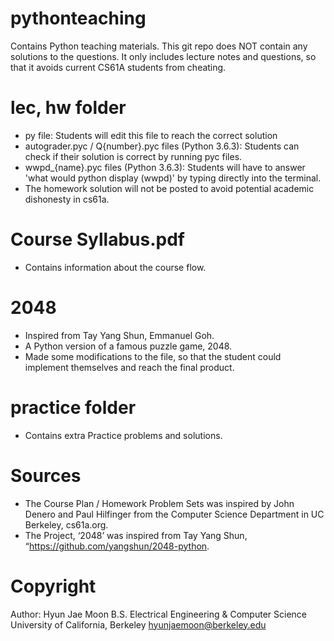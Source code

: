 # pythonteaching
Contains Python teaching materials.
This git repo does NOT contain any solutions to the questions. It only includes lecture notes and questions, so that it avoids current CS61A students from cheating.

# lec, hw folder
- py file: Students will edit this file to reach the correct solution 
- autograder.pyc / Q{number}.pyc files (Python 3.6.3): Students can check if their solution is correct by running pyc files. 
- wwpd_{name}.pyc files (Python 3.6.3): Students will have to answer 'what would python display (wwpd)' by typing directly into the terminal.
- The homework solution will not be posted to avoid potential academic dishonesty in cs61a.
  
# Course Syllabus.pdf
- Contains information about the course flow.

# 2048
- Inspired from Tay Yang Shun, Emmanuel Goh.
- A Python version of a famous puzzle game, 2048.
- Made some modifications to the file, so that the student could implement themselves and reach the final product.

# practice folder
- Contains extra Practice problems and solutions.

# Sources
- The Course Plan / Homework Problem Sets was inspired by John Denero and Paul Hilfinger from the Computer Science Department in UC Berkeley, cs61a.org.
- The Project, ‘2048’ was inspired from Tay Yang Shun, “https://github.com/yangshun/2048-python.

# Copyright
Author: Hyun Jae Moon
B.S. Electrical Engineering & Computer Science
University of California, Berkeley
hyunjaemoon@berkeley.edu

